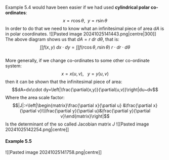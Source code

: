 Example 5.4 would have been easier if we had used **cylindrical polar co-ordinates**:
$$x=r\cos\theta,~~y=r\sin\theta$$
In order to do that we need to know what an infinitesimal piece of area $dA$ is in polar coordinates.
![[Pasted image 20241025141443.png|centre|300]]
The above diagram shows us that $dA=r~dr~d\theta$, that is:
$$\int\int f(x,y) ~dx\cdot dy=\int\int f(r\cos\theta,r\sin\theta)~r\cdot dr\cdot d\theta$$
\
More generally, if we change co-ordinates to some other co-ordinate system:
$$x=x(u,v),~~~y=y(u,v)$$
then it can be shown that the infinitesimal piece of area:
$$dA=dx\cdot dy=\left|\frac{\partial(x,y)}{\partial(u,v)}\right|du~dv$$
Where the area scale factor:
$$|J|:=\left|\begin{matrix}\frac{\partial x}{\partial u} &\frac{\partial x}{\partial v}\\\frac{\partial y}{\partial u}&\frac{\partial y}{\partial v}\end{matrix}\right|$$
Is the determinant of the so called Jacobian matrix $J$
![[Pasted image 20241025142254.png|centre]]
#### Example 5.5
![[Pasted image 20241025141758.png|centre]]
